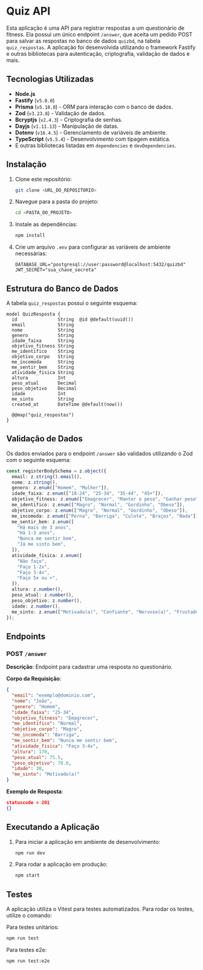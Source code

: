 # Quiz API

Esta aplicação é uma API para registrar respostas a um questionário de fitness. Ela possui um único endpoint `/answer`, que aceita um pedido POST para salvar as respostas no banco de dados `quizbd`, na tabela `quiz_respostas`. A aplicação foi desenvolvida utilizando o framework Fastify e outras bibliotecas para autenticação, criptografia, validação de dados e mais.

## Tecnologias Utilizadas

- **Node.js**
- **Fastify** (`v5.0.0`)
- **Prisma** (`v5.18.0`) - ORM para interação com o banco de dados.
- **Zod** (`v3.23.8`) - Validação de dados.
- **Bcryptjs** (`v2.4.3`) - Criptografia de senhas.
- **Dayjs** (`v1.11.13`) - Manipulação de datas.
- **Dotenv** (`v16.4.5`) - Gerenciamento de variáveis de ambiente.
- **TypeScript** (`v5.5.4`) - Desenvolvimento com tipagem estática.
- E outras bibliotecas listadas em `dependencies` e `devDependencies`.

## Instalação

1. Clone este repositório:
   ```bash
   git clone <URL_DO_REPOSITORIO>
   ```
2. Navegue para a pasta do projeto:
   ```bash
   cd <PASTA_DO_PROJETO>
   ```
3. Instale as dependências:
   ```bash
   npm install
   ```
4. Crie um arquivo `.env` para configurar as variáveis de ambiente necessárias:
   ```env
   DATABASE_URL="postgresql://user:password@localhost:5432/quizbd"
   JWT_SECRET="sua_chave_secreta"
   ```

## Estrutura do Banco de Dados

A tabela `quiz_respostas` possui o seguinte esquema:

```prisma
model QuizResposta {
  id               String  @id @default(uuid())
  email            String
  nome             String
  genero           String
  idade_faixa      String
  objetivo_fitness String
  me_identifico    String
  objetivo_corpo   String
  me_incomoda      String
  me_sentir_bem    String
  atividade_fisica String
  altura           Int
  peso_atual       Decimal
  peso_objetivo    Decimal
  idade            Int
  me_sinto         String
  created_at       DateTime @default(now())

  @@map("quiz_respostas")
}
```

## Validação de Dados

Os dados enviados para o endpoint `/answer` são validados utilizando o Zod com o seguinte esquema:

```typescript
const registerBodySchema = z.object({
  email: z.string().email(),
  nome: z.string(),
  genero: z.enum(["Homem", "Mulher"]),
  idade_faixa: z.enum(["18-24", "25-34", "35-44", "45+"]),
  objetivo_fitness: z.enum(["Emagrecer", "Manter o peso", "Ganhar peso"]),
  me_identifico: z.enum(["Magro", "Normal", "Gordinho", "Obeso"]),
  objetivo_corpo: z.enum(["Magro", "Normal", "Gordinho", "Obeso"]),
  me_incomoda: z.enum(["Perna", "Barriga", "Culote", "Braços", "Nada"]),
  me_sentir_bem: z.enum([
    "Há mais de 3 anos",
    "Há 1-3 anos",
    "Nunca me sentir bem",
    "Já me sinto bem",
  ]),
  atividade_fisica: z.enum([
    "Não faço",
    "Faço 1-2x",
    "Faço 3-4x",
    "Faço 5x ou +",
  ]),
  altura: z.number(),
  peso_atual: z.number(),
  peso_objetivo: z.number(),
  idade: z.number(),
  me_sinto: z.enum(["Motivado(a)", "Confiante", "Nervoso(a)", "Frustado(a)"]),
});
```

## Endpoints

### POST `/answer`

**Descrição**: Endpoint para cadastrar uma resposta no questionário.

**Corpo da Requisição**:

```json
{
  "email": "exemplo@dominio.com",
  "nome": "João",
  "genero": "Homem",
  "idade_faixa": "25-34",
  "objetivo_fitness": "Emagrecer",
  "me_identifico": "Normal",
  "objetivo_corpo": "Magro",
  "me_incomoda": "Barriga",
  "me_sentir_bem": "Nunca me sentir bem",
  "atividade_fisica": "Faço 3-4x",
  "altura": 170,
  "peso_atual": 75.5,
  "peso_objetivo": 70.0,
  "idade": 30,
  "me_sinto": "Motivado(a)"
}
```

**Exemplo de Resposta**:

```json
statuscode = 201
{}
```

## Executando a Aplicação

1. Para iniciar a aplicação em ambiente de desenvolvimento:
   ```bash
   npm run dev
   ```
2. Para rodar a aplicação em produção:
   ```bash
   npm start
   ```

## Testes

A aplicação utiliza o Vitest para testes automatizados. Para rodar os testes, utilize o comando:

Para testes unitários:

```bash
npm run test
```

Para testes e2e:

```bash
npm run test:e2e
```
